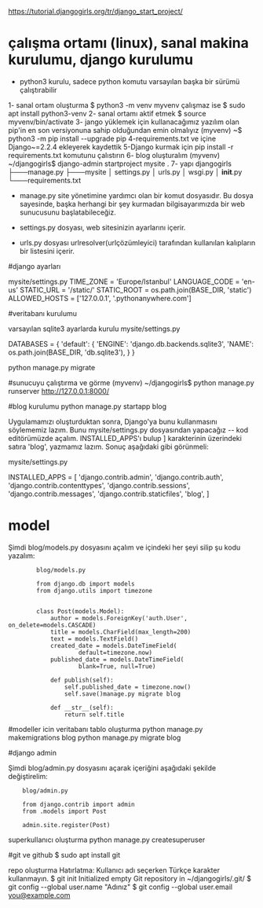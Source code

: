 https://tutorial.djangogirls.org/tr/django_start_project/

# çalışma ortamı (linux), sanal makina kurulumu, django kurulumu
  - python3 kurulu, sadece python komutu varsayılan başka bir sürümü çalıştırabilir

1- sanal ortam oluşturma $ python3 -m venv myvenv çalışmaz ise $ sudo apt install python3-venv
2- sanal ortamı aktif etmek $ source myvenv/bin/activate
3- jango yüklemek için kullanacağımız yazılım olan pip'in en son versiyonuna sahip olduğundan emin olmalıyız
(myvenv) ~$ python3 -m pip install --upgrade pip
4-requirements.txt ve içine Django~=2.2.4 ekleyerek kaydettik
5-Django kurmak için pip install -r requirements.txt komutunu çalıstırın
6- blog oluşturalım (myvenv) ~/djangogirls$ django-admin startproject mysite .
7- yapı
          djangogirls
          ├───manage.py
          ├───mysite
          │        settings.py
          │        urls.py
          │        wsgi.py
          │        __init__.py
          └───requirements.txt
- manage.py site yönetimine yardımcı olan bir komut dosyasıdır. Bu dosya sayesinde, başka herhangi bir şey kurmadan bilgisayarımızda bir web sunucusunu başlatabileceğiz.

- settings.py dosyası, web sitesinizin ayarlarını içerir.
- urls.py dosyası urlresolver(urlçözümleyici) tarafından kullanılan kalıpların bir listesini içerir.

#django ayarları

mysite/settings.py TIME_ZONE = 'Europe/Istanbul'
LANGUAGE_CODE = 'en-us'
STATIC_URL = '/static/'
STATIC_ROOT = os.path.join(BASE_DIR, 'static')
ALLOWED_HOSTS = ['127.0.0.1', '.pythonanywhere.com']

#veritabanı kurulumu

varsayılan sqlite3 ayarlarda kurulu
mysite/settings.py

DATABASES = {
    'default': {
        'ENGINE': 'django.db.backends.sqlite3',
        'NAME': os.path.join(BASE_DIR, 'db.sqlite3'),
    }
}


python manage.py migrate

#sunucuyu çalıştırma ve görme
(myvenv) ~/djangogirls$ python manage.py runserver
http://127.0.0.1:8000/

#blog kurulumu
python manage.py startapp blog

Uygulamamızı oluşturduktan sonra, Django'ya bunu kullanmasını söylememiz lazım. Bunu mysite/settings.py dosyasından yapacağız -- kod editörümüzde açalım. INSTALLED_APPS'ı bulup ] karakterinin üzerindeki satıra 'blog', yazmamız lazım. Sonuç aşağıdaki gibi görünmeli:

mysite/settings.py

INSTALLED_APPS = [
    'django.contrib.admin',
    'django.contrib.auth',
    'django.contrib.contenttypes',
    'django.contrib.sessions',
    'django.contrib.messages',
    'django.contrib.staticfiles',
    'blog',
]

# model

Şimdi blog/models.py dosyasını açalım ve içindeki her şeyi silip şu kodu yazalım:

            blog/models.py

            from django.db import models
            from django.utils import timezone


            class Post(models.Model):
                author = models.ForeignKey('auth.User', on_delete=models.CASCADE)
                title = models.CharField(max_length=200)
                text = models.TextField()
                created_date = models.DateTimeField(
                        default=timezone.now)
                published_date = models.DateTimeField(
                        blank=True, null=True)

                def publish(self):
                    self.published_date = timezone.now()
                    self.save()manage.py migrate blog

                def __str__(self):
                    return self.title

#modeller icin veritabanı tablo oluşturma
python manage.py makemigrations blog
python manage.py migrate blog

#django admin

Şimdi blog/admin.py dosyasını açarak içeriğini aşağıdaki şekilde değiştirelim:

        blog/admin.py

        from django.contrib import admin
        from .models import Post

        admin.site.register(Post)


superkullanıcı oluşturma      python manage.py createsuperuser

#git ve github
$ sudo apt install git

repo oluşturma
      Hatırlatma: Kullanıcı adı seçerken Türkçe karakter kullanmayın.
      $ git init
      Initialized empty Git repository in ~/djangogirls/.git/ 
      $ git config --global user.name "Adınız"
      $ git config --global user.email you@example.com

